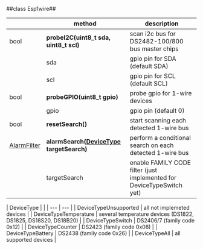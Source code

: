 ##class Esp1wire##

|| method | description |
| --- | --- | --- |
| bool | **probeI2C(uint8_t sda, uint8_t scl)** | scan i2c bus for DS2482-100/800 bus master chips |
| | sda | gpio pin for SDA (default SDA) |
| | scl | gpio pin for SCL (default SCL) |
| bool | **probeGPIO(uint8_t gpio)** | probe gpio for 1-wire devices |
| | gpio | gpio pin (default 0) |
| bool | **resetSearch()** | start scanning each detected 1-wire bus |
| [AlarmFilter](./AlarmFilter.md) | **alarmSearch([DeviceType](#devicetype) targetSearch)** | perform a conditional search on each detected 1-wire bus |
| | targetSearch | enable FAMILY CODE filter (just implemented for DeviceTypeSwitch yet) |

[devicetype]: #devicetype
| DeviceType |  |
| --- | --- |
| DeviceTypeUnsupported | all not implemeted devices |
| DeviceTypeTemperature | several temperature devices (DS1822, DS1825, DS18S20, DS18B20) |
| DeviceTypeSwitch | DS2406/7 (family code 0x12) |
| DeviceTypeCounter | DS2423 (family code 0x08) |
| DeviceTypeBattery | DS2438 (family code 0x26) |
| DeviceTypeAll | all supported devices |